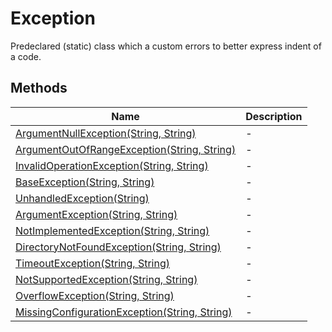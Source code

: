 # Exception

Predeclared (static) class which a custom errors to better express indent of a code.

## Methods

|Name|Description|
|-|-|
|[ArgumentNullException(String, String)](./ArgumentNullException.md)|-|
|[ArgumentOutOfRangeException(String, String)](./ArgumentOutOfRangeException.md)|-|
|[InvalidOperationException(String, String)](./InvalidOperationException.md)|-|
|[BaseException(String, String)](./BaseException.md)|-|
|[UnhandledException(String)](./UnhandledException.md)|-|
|[ArgumentException(String, String)](./ArgumentException.md)|-|
|[NotImplementedException(String, String)](./NotImplementedException.md)|-|
|[DirectoryNotFoundException(String, String)](./DirectoryNotFoundException.md)|-|
|[TimeoutException(String, String)](./TimeoutException.md)|-|
|[NotSupportedException(String, String)](./NotSupportedException.md)|-|
|[OverflowException(String, String)](./OverflowException.md)|-|
|[MissingConfigurationException(String, String)](./MissingConfigurationException.md)|-|